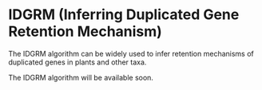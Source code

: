 # IDGRM (Inferring Duplicated Gene Retention Mechanism)
The IDGRM algorithm can be widely used to infer retention mechanisms of duplicated genes in plants and other taxa.

The IDGRM algorithm will be available soon.
